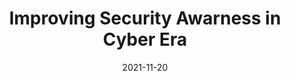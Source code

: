 ---
title:  "Improving Security Awarness in Cyber Era"
date:   2021-11-20
slide_url: https://docs.google.com/presentation/d/e/2PACX-1vR8kC0l75MZ-wsSwUqxn12Inc78UAxZ8OEZEsrc3-HDtZ3KAu-JsqKhQ5SwykX3FvdxOxfXpWACDInI/pub?start=false&loop=false&delayms=3000&slide=id.gd9c453428_0_16
description: Presentasi Meningkatkan Kesadaran terhadap Keamanan Informasi di Era Digital - Himpunan Mahasiswa Informatika Universitas Mataram
---